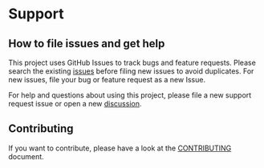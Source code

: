 # Support

## How to file issues and get help  

This project uses GitHub Issues to track bugs and feature requests. Please search the existing [issues](/../issues) before filing new issues to avoid duplicates. For new issues, file your bug or feature request as a new Issue.

For help and questions about using this project, please file a new support request issue or open a new [discussion](../../../../discussions).

## Contributing

If you want to contribute, please have a look at the [CONTRIBUTING](CONTRIBUTING.md) document.
